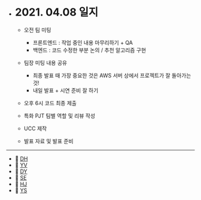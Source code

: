 - # 2021. 04.08 일지

  - 오전 팀 미팅

    - 프론트엔드 : 작업 중인 내용 마무리하기 + QA
    - 백엔드 :  코드 수정한 부분 논의 / 추천 알고리즘 구현
  - 팀장 미팅 내용 공유
    - 최종 발표 때 가장 중요한 것은 AWS 서버 상에서 프로젝트가 잘 돌아가는 것!
    - 내일 발표 + 시연 준비 잘 하기
  - 오후 6시 코드 최종 제출
  - 특화 PJT 팀별 역할 및 리뷰 작성
  - UCC 제작
  - 발표 자료 및 발표 준비


-----

  * 🍟 [DH](./DH/20210408.md)
  * 🍔 [YV](./YV/20210408.md)
  * 🌭 [DY](./DY/20210408.md)
  * 🍳 [SE](./SE/20210408.md)
  * 🧀 [HJ](./HJ/20210408.md)
  * 🥪 [YS](./YS/20210408.md)
